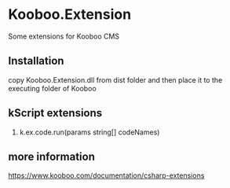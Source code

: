 # Kooboo.Extension
Some extensions for Kooboo CMS
## Installation
copy Kooboo.Extension.dll from dist folder and then place it to the executing folder of Kooboo
## kScript extensions
1. k.ex.code.run(params string[] codeNames)
## more information
https://www.kooboo.com/documentation/csharp-extensions
